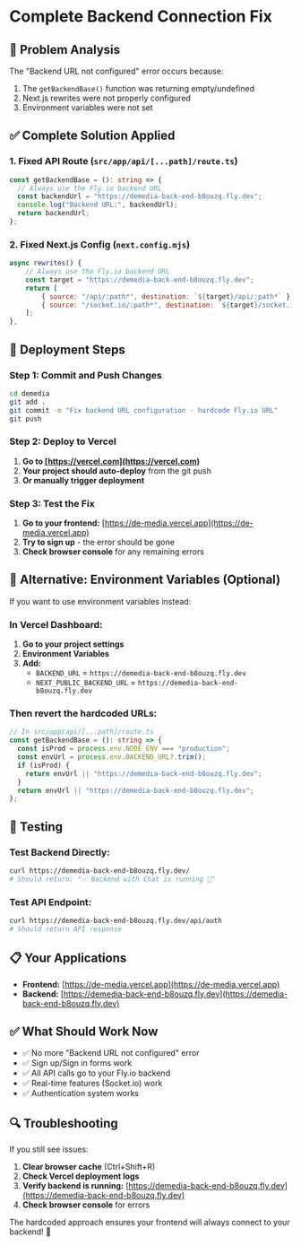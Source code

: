 # Complete Backend Connection Fix

## 🚨 Problem Analysis
The "Backend URL not configured" error occurs because:
1. The `getBackendBase()` function was returning empty/undefined
2. Next.js rewrites were not properly configured
3. Environment variables were not set

## ✅ Complete Solution Applied

### 1. Fixed API Route (`src/app/api/[...path]/route.ts`)
```typescript
const getBackendBase = (): string => {
  // Always use the Fly.io backend URL
  const backendUrl = "https://demedia-back-end-b8ouzq.fly.dev";
  console.log("Backend URL:", backendUrl);
  return backendUrl;
};
```

### 2. Fixed Next.js Config (`next.config.mjs`)
```javascript
async rewrites() {
    // Always use the Fly.io backend URL
    const target = "https://demedia-back-end-b8ouzq.fly.dev";
    return [
        { source: "/api/:path*", destination: `${target}/api/:path*` },
        { source: "/socket.io/:path*", destination: `${target}/socket.io/:path*` },
    ];
},
```

## 🚀 Deployment Steps

### Step 1: Commit and Push Changes
```bash
cd demedia
git add .
git commit -m "Fix backend URL configuration - hardcode Fly.io URL"
git push
```

### Step 2: Deploy to Vercel
1. **Go to [https://vercel.com](https://vercel.com)**
2. **Your project should auto-deploy** from the git push
3. **Or manually trigger deployment**

### Step 3: Test the Fix
1. **Go to your frontend:** [https://de-media.vercel.app](https://de-media.vercel.app)
2. **Try to sign up** - the error should be gone
3. **Check browser console** for any remaining errors

## 🔧 Alternative: Environment Variables (Optional)

If you want to use environment variables instead:

### In Vercel Dashboard:
1. **Go to your project settings**
2. **Environment Variables**
3. **Add:**
   - `BACKEND_URL` = `https://demedia-back-end-b8ouzq.fly.dev`
   - `NEXT_PUBLIC_BACKEND_URL` = `https://demedia-back-end-b8ouzq.fly.dev`

### Then revert the hardcoded URLs:
```typescript
// In src/app/api/[...path]/route.ts
const getBackendBase = (): string => {
  const isProd = process.env.NODE_ENV === "production";
  const envUrl = process.env.BACKEND_URL?.trim();
  if (isProd) {
    return envUrl || "https://demedia-back-end-b8ouzq.fly.dev";
  }
  return envUrl || "https://demedia-back-end-b8ouzq.fly.dev";
};
```

## 🧪 Testing

### Test Backend Directly:
```bash
curl https://demedia-back-end-b8ouzq.fly.dev/
# Should return: "✅ Backend with Chat is running 🚀"
```

### Test API Endpoint:
```bash
curl https://demedia-back-end-b8ouzq.fly.dev/api/auth
# Should return API response
```

## 📋 Your Applications
- **Frontend:** [https://de-media.vercel.app](https://de-media.vercel.app)
- **Backend:** [https://demedia-back-end-b8ouzq.fly.dev](https://demedia-back-end-b8ouzq.fly.dev)

## ✅ What Should Work Now
- ✅ No more "Backend URL not configured" error
- ✅ Sign up/Sign in forms work
- ✅ All API calls go to your Fly.io backend
- ✅ Real-time features (Socket.io) work
- ✅ Authentication system works

## 🔍 Troubleshooting

If you still see issues:
1. **Clear browser cache** (Ctrl+Shift+R)
2. **Check Vercel deployment logs**
3. **Verify backend is running:** [https://demedia-back-end-b8ouzq.fly.dev](https://demedia-back-end-b8ouzq.fly.dev)
4. **Check browser console** for errors

The hardcoded approach ensures your frontend will always connect to your backend! 🎉
